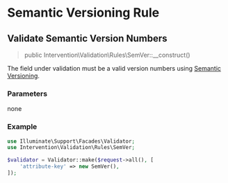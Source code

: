# Semantic Versioning Rule
## Validate Semantic Version Numbers

> public Intervention\Validation\Rules\SemVer::__construct()

The field under validation must be a valid version numbers using [Semantic Versioning](https://semver.org/).

### Parameters

none

### Example

```php
use Illuminate\Support\Facades\Validator;
use Intervention\Validation\Rules\SemVer;

$validator = Validator::make($request->all(), [
    'attribute-key' => new SemVer(),
]);
```
